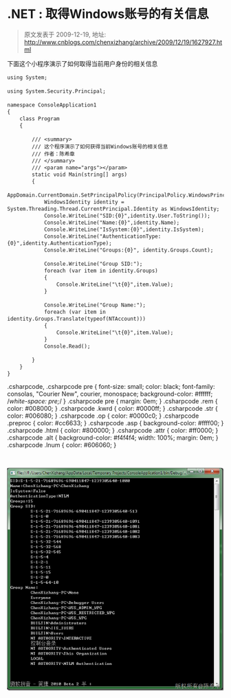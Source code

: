 # .NET : 取得Windows账号的有关信息 
> 原文发表于 2009-12-19, 地址: http://www.cnblogs.com/chenxizhang/archive/2009/12/19/1627927.html 


下面这个小程序演示了如何取得当前用户身份的相关信息


```
using System;

using System.Security.Principal;

namespace ConsoleApplication1
{
    class Program
    {

        /// <summary>
        /// 这个程序演示了如何获得当前Windows账号的相关信息
        /// 作者：陈希章
        /// </summary>
        /// <param name="args"></param>
        static void Main(string[] args)
        {
            AppDomain.CurrentDomain.SetPrincipalPolicy(PrincipalPolicy.WindowsPrincipal);
            WindowsIdentity identity = System.Threading.Thread.CurrentPrincipal.Identity as WindowsIdentity;
            Console.WriteLine("SID:{0}",identity.User.ToString());
            Console.WriteLine("Name:{0}",identity.Name);
            Console.WriteLine("IsSystem:{0}",identity.IsSystem);
            Console.WriteLine("AuthenticationType:{0}",identity.AuthenticationType);
            Console.WriteLine("Groups:{0}", identity.Groups.Count);

            Console.WriteLine("Group SID:");
            foreach (var item in identity.Groups)
            {
                Console.WriteLine("\t{0}",item.Value);
            }

            Console.WriteLine("Group Name:");
            foreach (var item in identity.Groups.Translate(typeof(NTAccount)))
            {
                Console.WriteLine("\t{0}",item.Value);
            }
            Console.Read();

        }
    }
}

```

.csharpcode, .csharpcode pre
{
 font-size: small;
 color: black;
 font-family: consolas, "Courier New", courier, monospace;
 background-color: #ffffff;
 /*white-space: pre;*/
}
.csharpcode pre { margin: 0em; }
.csharpcode .rem { color: #008000; }
.csharpcode .kwrd { color: #0000ff; }
.csharpcode .str { color: #006080; }
.csharpcode .op { color: #0000c0; }
.csharpcode .preproc { color: #cc6633; }
.csharpcode .asp { background-color: #ffff00; }
.csharpcode .html { color: #800000; }
.csharpcode .attr { color: #ff0000; }
.csharpcode .alt 
{
 background-color: #f4f4f4;
 width: 100%;
 margin: 0em;
}
.csharpcode .lnum { color: #606060; }

 


[![image](./images/1627927-image_thumb.png "image")](http://images.cnblogs.com/cnblogs_com/chenxizhang/WindowsLiveWriter/6fca501c7b5c.NETWindows_12959/image_2.png)

